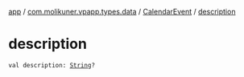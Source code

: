 [app](../../index.md) / [com.molikuner.vpapp.types.data](../index.md) / [CalendarEvent](index.md) / [description](./description.md)

# description

`val description: `[`String`](https://kotlinlang.org/api/latest/jvm/stdlib/kotlin/-string/index.html)`?`